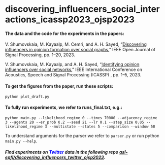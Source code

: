 # discovering_influencers_social_interactions_icassp2023_ojsp2023

#### The data and the code for the experiments in the papers: 

V. Shumovskaia, M. Kayaalp, M. Cemri, and A. H. Sayed, “[Discovering influencers in opinion formation over social graphs](https://ieeexplore.ieee.org/document/10079214),” IEEE Open Journal of Signal Processing, pp. 1–20, 2023.

V. Shumovskaia, M. Kayaalp, and A. H. Sayed, “[Identifying opinion influencers over social networks](https://ieeexplore.ieee.org/document/10094722),” IEEE International Conference on Acoustics, Speech and Signal Processing (ICASSP) , pp. 1–5, 2023.

#### To get the figures from the paper, run these scripts:
```
python plot_draft.py
```

#### To fully run experiments, we refer to runs_final.txt, e.g.:

```
python main.py --likelihood_regime 0 --times 70000 --adjacency_regime 3 --agents 20 --er_prob 0.2 --seed 21 --lr 0.1 --step_size 0.05 --likelihood_regime 3 --multistate --states 5 --comparison --window 50
```

To understand arguments for the parser we refer to ```parser.py``` or run python ```main.py --help```.

##### Find experiments on <span style="color:blue">Twitter</span> data in the following repo [asl-epfl/discovering_influencers_twitter_ojsp2023](https://github.com/asl-epfl/discovering_influencers_twitter_ojsp2023).
